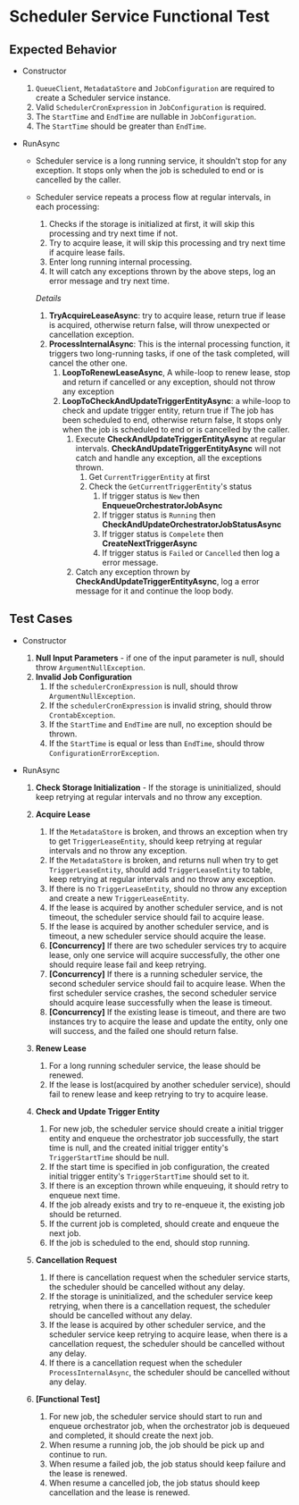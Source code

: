 # Scheduler Service Functional Test

## Expected Behavior

- Constructor

  1. `QueueClient`, `MetadataStore` and `JobConfiguration` are required to create a Scheduler service instance.
  2. Valid `SchedulerCronExpression` in `JobConfiguration` is required.
  3. The `StartTime` and `EndTime` are nullable in `JobConfiguration`.
  4. The `StartTime` should be greater than `EndTime`.

- RunAsync
  
  - Scheduler service is a long running service, it shouldn't stop for any exception. It stops only when the job is scheduled to end or is cancelled by the caller.

  - Scheduler service repeats a process flow at regular intervals, in each processing:
     1. Checks if the storage is initialized at first, it will skip this processing and try next time if not.
     2. Try to acquire lease, it will skip this processing and try next time if acquire lease fails.
     3. Enter long running internal processing.
     4. It will catch any exceptions thrown by the above steps, log an error message and try next time.

    *Details*

    1. **TryAcquireLeaseAsync**: try to acquire lease, return true if lease is acquired, otherwise return false, will throw unexpected or cancellation exception.
    2. **ProcessInternalAsync**: This is the internal processing function, it triggers two long-running tasks, if one of the task completed, will cancel the other one.
       1. **LoopToRenewLeaseAsync**, A while-loop to renew lease, stop and return if cancelled or any exception, should not throw any exception
       2. **LoopToCheckAndUpdateTriggerEntityAsync**: a while-loop to check and update trigger entity, return true if The job has been scheduled to end, otherwise return false, It stops only when the job is scheduled to end or is cancelled by the caller.
          1. Execute **CheckAndUpdateTriggerEntityAsync** at regular intervals. **CheckAndUpdateTriggerEntityAsync** will not catch and handle any exception, all the exceptions thrown.
             1. Get `CurrentTriggerEntity` at first
             2. Check the `GetCurrentTriggerEntity`'s status
                1. If trigger status is `New` then **EnqueueOrchestratorJobAsync**
                2. If trigger status is `Running` then **CheckAndUpdateOrchestratorJobStatusAsync**
                3. If trigger status is `Compelete` then **CreateNextTriggerAsync**
                4. If trigger status is `Failed` or `Cancelled` then log a error message.
          2. Catch any exception thrown by **CheckAndUpdateTriggerEntityAsync**, log a error message for it and continue the loop body.

## Test Cases

- Constructor

   1. **Null Input Parameters** - if one of the input parameter is null, should throw `ArgumentNullException`.
   2. **Invalid Job Configuration**
      1. If the `schedulerCronExpression` is null, should throw `ArgumentNullException`.
      2. If the `schedulerCronExpression` is invalid string, should throw `CrontabException`.
      3. If the `StartTime` and `EndTime` are null, no exception should be thrown.
      4. If the `StartTime` is equal or less than `EndTime`, should throw `ConfigurationErrorException`.

- RunAsync  
  
  1. **Check Storage Initialization** - If the storage is uninitialized, should keep retrying at regular intervals and no throw any exception.
  2. **Acquire Lease**
     1. If the `MetadataStore` is broken, and throws an exception when try to get `TriggerLeaseEntity`, should keep retrying at regular intervals and no throw any exception.
     2. If the `MetadataStore` is broken, and returns null when try to get `TriggerLeaseEntity`, should add `TriggerLeaseEntity` to table, keep retrying at regular intervals and no throw any exception.
     3. If there is no `TriggerLeaseEntity`, should no throw any exception and create a new `TriggerLeaseEntity`.
     4. If the lease is acquired by another scheduler service, and is not timeout, the scheduler service should fail to acquire lease.
     5. If the lease is acquired by another scheduler service, and is timeout, a new scheduler service should acquire the lease.
     6. **[Concurrency]** If there are two scheduler services try to acquire lease, only one service will acquire successfully, the other one should require lease fail and keep retrying.
     7. **[Concurrency]** If there is a running scheduler service, the second scheduler service should fail to acquire lease. When the first scheduler service crashes, the second scheduler service should acquire lease successfully when the lease is timeout.
     8. **[Concurrency]** If  the existing lease is timeout, and there are two instances try to acquire the lease and update the entity, only one will success, and the failed one should return false.

  3. **Renew Lease**
     1. For a long running scheduler service, the lease should be renewed.
     2. If the lease is lost(acquired by another scheduler service), should fail to renew lease and keep retrying to try to acquire lease.

  4. **Check and Update Trigger Entity**
     1. For new job, the scheduler service should create a initial trigger entity and enqueue the orchestrator job successfully, the start time is null, and the created initial trigger entity's `TriggerStartTime` should be null.
     2. If the start time is specified in job configuration, the created initial trigger entity's `TriggerStartTime` should set to it.
     3. If there is an exception thrown while enqueuing, it should retry to enqueue next time.
     4. If the job already exists and try to re-enqueue it, the existing job should be returned.
     5. If the current job is completed, should create and enqueue the next job.
     6. If the job is scheduled to the end, should stop running.
  5. **Cancellation Request**
     1. If there is cancellation request when the scheduler service starts, the scheduler should be cancelled without any delay.
     2. If the storage is uninitialized, and the scheduler service keep retrying, when there is a cancellation request, the scheduler should be cancelled without any delay.
     3. If the lease is acquired by other scheduler service, and the scheduler service keep retrying to acquire lease, when there is a cancellation request, the scheduler should be cancelled without any delay.
     4. If there is a cancellation request when the scheduler `ProcessInternalAsync`, the scheduler should be cancelled without any delay.
  6. **[Functional Test]**
      1. For new job, the scheduler service should start to run and enqueue orchestrator job, when the orchestrator job is dequeued and completed, it should create the next job.
      2. When resume a running job, the job should be pick up and continue to run.
      3. When resume a failed job, the job status should keep failure and the lease is renewed.
      4. When resume a cancelled job, the job status should keep cancellation and the lease is renewed.